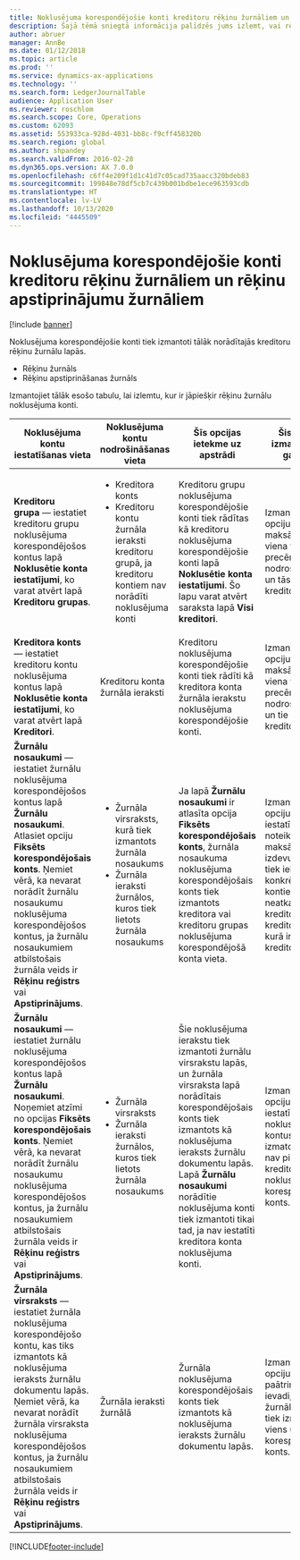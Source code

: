 ```yaml
---
title: Noklusējuma korespondējošie konti kreditoru rēķinu žurnāliem un rēķinu apstiprinājumu žurnāliem
description: Šajā tēmā sniegtā informācija palīdzēs jums izlemt, vai rēķinu žurnāliem ir jāpiešķir noklusējuma konti.
author: abruer
manager: AnnBe
ms.date: 01/12/2018
ms.topic: article
ms.prod: ''
ms.service: dynamics-ax-applications
ms.technology: ''
ms.search.form: LedgerJournalTable
audience: Application User
ms.reviewer: roschlom
ms.search.scope: Core, Operations
ms.custom: 62093
ms.assetid: 553933ca-928d-4031-bb8c-f9cff458320b
ms.search.region: global
ms.author: shpandey
ms.search.validFrom: 2016-02-28
ms.dyn365.ops.version: AX 7.0.0
ms.openlocfilehash: c6ff4e209f1d1c41d7c05cad735aacc320bdeb83
ms.sourcegitcommit: 199848e78df5cb7c439b001bdbe1ece963593cdb
ms.translationtype: HT
ms.contentlocale: lv-LV
ms.lasthandoff: 10/13/2020
ms.locfileid: "4445509"
---
```

# <a name="default-offset-accounts-for-vendor-invoice-journals-and-invoice-approval-journals"></a>Noklusējuma korespondējošie konti kreditoru rēķinu žurnāliem un rēķinu apstiprinājumu žurnāliem

[!include [banner](../includes/banner.md)]

Noklusējuma korespondējošie konti tiek izmantoti tālāk norādītajās kreditoru rēķinu žurnālu lapās.

-   Rēķinu žurnāls
-   Rēķinu apstiprināšanas žurnāls

Izmantojiet tālāk esošo tabulu, lai izlemtu, kur ir jāpiešķir rēķinu žurnālu noklusējuma konti.

<table>
<colgroup>
<col width="25%" />
<col width="25%" />
<col width="25%" />
<col width="25%" />
</colgroup>
<thead>
<tr class="header">
<th>Noklusējuma kontu iestatīšanas vieta</th>
<th>Noklusējuma kontu nodrošināšanas vieta</th>
<th>Šīs opcijas ietekme uz apstrādi</th>
<th>Šis opcijas izmantošanas gadījumi</th>
</tr>
</thead>
<tbody>
<tr class="odd">
<td><strong>Kreditoru grupa</strong> — iestatiet kreditoru grupu noklusējuma korespondējošos kontus lapā <strong>Noklusētie konta iestatījumi</strong>, ko varat atvērt lapā <strong>Kreditoru grupas</strong>.</td>
<td><ul>
<li>Kreditora konts</li>
<li>Kreditoru kontu žurnāla ieraksti kreditoru grupā, ja kreditoru kontiem nav norādīti noklusējuma konti</li>
</ul></td>
<td>Kreditoru grupu noklusējuma korespondējošie konti tiek rādītas kā kreditoru noklusējuma korespondējošie konti lapā <strong>Noklusētie konta iestatījumi</strong>. Šo lapu varat atvērt saraksta lapā <strong>Visi kreditori</strong>.</td>
<td>Izmantojiet šo opciju, ja parasti maksājat par viena veida precēm, ko nodrošina vienas un tās pašas kreditoru grupas.</td>
</tr>
<tr class="even">
<td><strong>Kreditora konts</strong> — iestatiet kreditoru kontu noklusējuma kontus lapā <strong>Noklusētie konta iestatījumi</strong>, ko varat atvērt lapā <strong>Kreditori</strong>.</td>
<td>Kreditoru konta žurnāla ieraksti</td>
<td>Kreditoru noklusējuma korespondējošie konti tiek rādīti kā kreditora konta žurnāla ierakstu noklusējuma korespondējošie konti.</td>
<td>Izmantojiet šo opciju, ja parasti maksājat par viena veida precēm, ko nodrošina vieni un tie paši kreditori.</td>
</tr>
<tr class="odd">
<td><strong>Žurnālu nosaukumi</strong> — iestatiet žurnālu noklusējuma korespondējošos kontus lapā <strong>Žurnālu nosaukumi</strong>. Atlasiet opciju <strong>Fiksēts korespondējošais konts</strong>. Ņemiet vērā, ka nevarat norādīt žurnālu nosaukumu noklusējuma korespondējošos kontus, ja žurnālu nosaukumiem atbilstošais žurnāla veids ir <strong>Rēķinu reģistrs</strong> vai <strong>Apstiprinājums</strong>.</td>
<td><ul>
<li>Žurnāla virsraksts, kurā tiek izmantots žurnāla nosaukums</li>
<li>Žurnāla ieraksti žurnālos, kuros tiek lietots žurnāla nosaukums</li>
</ul></td>
<td>Ja lapā <strong>Žurnālu nosaukumi</strong> ir atlasīta opcija <strong>Fiksēts korespondējošais konts</strong>, žurnāla nosaukuma noklusējuma korespondējošais konts tiek izmantots kreditora vai kreditoru grupas noklusējuma korespondējošā konta vieta.</td>
<td>Izmantojiet šo opciju, lai iestatītu žurnālus noteiktām maksām vai izdevumiem, kas tiek iekasēti no konkrētiem kontiem neatkarīgi no kreditora vai kreditoru grupas, kurā ir ietverts kreditors.</td>
</tr>
<tr class="even">
<td><strong>Žurnālu nosaukumi</strong> — iestatiet žurnālu noklusējuma korespondējošos kontus lapā <strong>Žurnālu nosaukumi</strong>. Noņemiet atzīmi no opcijas <strong>Fiksēts korespondējošais konts</strong>. Ņemiet vērā, ka nevarat norādīt žurnālu nosaukumu noklusējuma korespondējošos kontus, ja žurnālu nosaukumiem atbilstošais žurnāla veids ir <strong>Rēķinu reģistrs</strong> vai <strong>Apstiprinājums</strong>.</td>
<td><ul>
<li>Žurnāla virsraksts</li>
<li>Žurnāla ieraksti žurnālos, kuros tiek lietots žurnāla nosaukums</li>
</ul></td>
<td>Šie noklusējuma ierakstu tiek izmantoti žurnālu virsrakstu lapās, un žurnāla virsraksta lapā norādītais korespondējošais konts tiek izmantots kā noklusējuma ieraksts žurnālu dokumentu lapās. Lapā <strong>Žurnālu nosaukumi</strong> norādītie noklusējuma konti tiek izmantoti tikai tad, ja nav iestatīti kreditora konta noklusējuma konti.</td>
<td>Izmantojiet šo opciju, lai iestatītu noklusējuma kontus, kas tiek izmatoti tad, ja nav piešķirts kreditora noklusējuma korespondējošais konts.</td>
</tr>
<tr class="odd">
<td><strong>Žurnāla virsraksts</strong> — iestatiet žurnāla noklusējuma korespondējošo kontu, kas tiks izmantots kā noklusējuma ieraksts žurnālu dokumentu lapās. Ņemiet vērā, ka nevarat norādīt žurnāla virsraksta noklusējuma korespondējošos kontus, ja žurnālu nosaukumiem atbilstošais žurnāla veids ir <strong>Rēķinu reģistrs</strong> vai <strong>Apstiprinājums</strong>.</td>
<td>Žurnāla ieraksti žurnālā</td>
<td>Žurnāla noklusējuma korespondējošais konts tiek izmantots kā noklusējuma ieraksts žurnālu dokumentu lapās.</td>
<td>Izmantojiet šo opciju, lai paātrinātu datu ievadi, ja vairumā žurnāla ierakstu tiek izmantots viens un tas pats korespondējošais konts.</td>
</tr>
</tbody>
</table>







[!INCLUDE[footer-include](../../includes/footer-banner.md)]